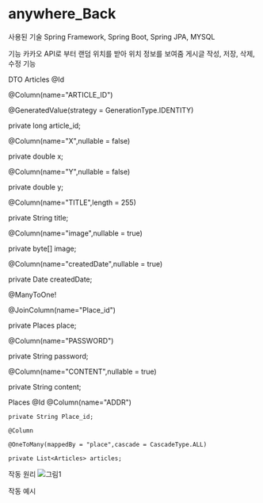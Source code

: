 # anywhere_Back
사용된 기술
Spring Framework, Spring Boot, Spring JPA, MYSQL

기능
카카오 API로 부터 랜덤 위치를 받아 위치 정보를 보여줌
게시글 작성, 저장, 삭제, 수정 기능

DTO
Articles
 @Id
 
  @Column(name="ARTICLE_ID")
  
  @GeneratedValue(strategy = GenerationType.IDENTITY)
  
  private long article_id;
  
  @Column(name="X",nullable = false)
  
  private double x;
  
  @Column(name="Y",nullable = false)
  
  private double y;
  
  @Column(name="TITLE",length = 255)
  
  private String title;
  
  @Column(name="image",nullable = true)
  
  private byte[] image;
  
  @Column(name="createdDate",nullable = true)
  
  private Date createdDate;
  
  @ManyToOne!

  @JoinColumn(name="Place_id")
  
  private Places place;
  
  @Column(name="PASSWORD")
  
  private String password;
  
  @Column(name="CONTENT",nullable = true)
  
  private String content;
 
Places
   @Id
    @Column(name="ADDR")
    
    private String Place_id;
    
    @Column
    
    @OneToMany(mappedBy = "place",cascade = CascadeType.ALL)
    
    private List<Articles> articles;
    
 
작동 원리
![그림1](https://user-images.githubusercontent.com/70366061/194986472-c8737be7-69a4-4c8f-acce-a1f37341163e.png)

작동 예시
